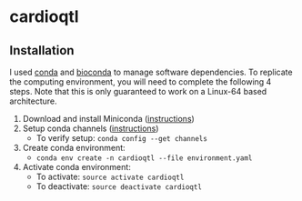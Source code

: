 # cardioqtl

## Installation

I used [conda][] and [bioconda][] to manage software dependencies. To replicate
the computing environment, you will need to complete the following 4 steps. Note
that this is only guaranteed to work on a Linux-64 based architecture.

1. Download and install Miniconda ([instructions](https://conda.io/miniconda.html))
2. Setup conda channels ([instructions](https://bioconda.github.io/index.html#set-up-channels))
    - To verify setup: `conda config --get channels`
3. Create conda environment:
    - `conda env create -n cardioqtl --file environment.yaml`
4. Activate conda environment:
    - To activate: `source activate cardioqtl`
    - To deactivate: `source deactivate cardioqtl`

[conda]: https://conda.io/docs/
[bioconda]: https://bioconda.github.io
